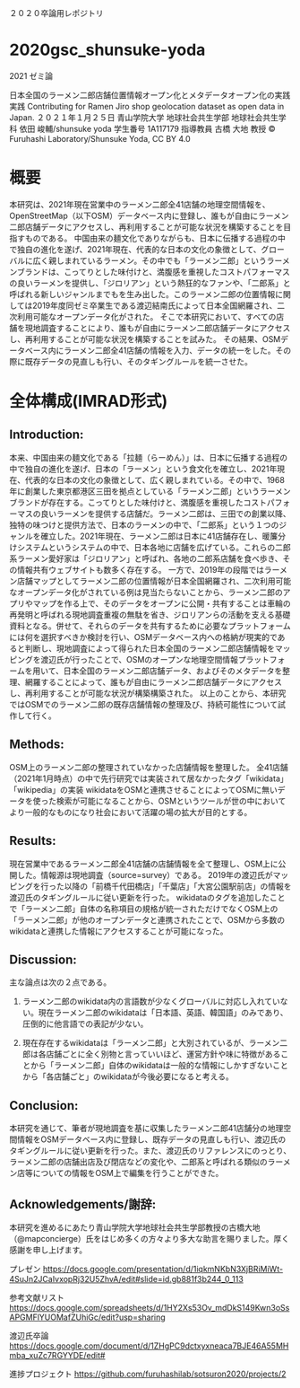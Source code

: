 ２０２０卒論用レポジトリ

# 2020gsc_shunsuke-yoda

2021 ゼミ論

日本全国のラーメン二郎店舗位置情報オープン化とメタデータオープン化の実践実践
Contributing for Ramen Jiro shop geolocation dataset as open data in Japan.
２０２１年１月２５日
青山学院大学 地球社会共生学部 地球社会共生学科
依田 峻輔/shunsuke yoda
学生番号 1A117179
指導教員 古橋 大地 教授
© Furuhashi Laboratory/Shunsuke Yoda, CC BY 4.0

# 概要

本研究は、2021年現在営業中のラーメン二郎全41店舗の地理空間情報を、OpenStreetMap（以下OSM）データベース内に登録し、誰もが自由にラーメン二郎店舗データにアクセスし、再利用することが可能な状況を構築することを目指すものである。
中国由来の麺文化でありながらも、日本に伝播する過程の中で独自の進化を遂げ、2021年現在、代表的な日本の文化の象徴として、グローバルに広く親しまれているラーメン。その中でも「ラーメン二郎」というラーメンブランドは、こってりとした味付けと、満腹感を重視したコストパフォーマスの良いラーメンを提供し、「ジロリアン」という熱狂的なファンや、「二郎系」と呼ばれる新しいジャンルまでもを生み出した。このラーメン二郎の位置情報に関しては2019年度同ゼミ卒業生である渡辺結南氏によって日本全国網羅され、二次利用可能なオープンデータ化がされた。
そこで本研究において、すべての店舗を現地調査することにより、誰もが自由にラーメン二郎店舗データにアクセスし、再利用することが可能な状況を構築することを試みた。
その結果、OSMデータベース内にラーメン二郎全41店舗の情報を入力、データの統一をした。その際に既存データの見直しも行い、そのタギングルールを統一させた。
# 全体構成(IMRAD形式)
## Introduction:
本来、中国由来の麺文化である「拉麺（らーめん）」は、日本に伝播する過程の中で独自の進化を遂げ、日本の「ラーメン」という食文化を確立し、2021年現在、代表的な日本の文化の象徴として、広く親しまれている。その中で、1968年に創業した東京都港区三田を拠点としている「ラーメン二郎」というラーメンブランドが存在する。こってりとした味付けと、満腹感を重視したコストパフォーマスの良いラーメンを提供する店舗だ。ラーメン二郎は、三田での創業以降、独特の味つけと提供方法で、日本のラーメンの中で、「二郎系」という１つのジャンルを確立した。2021年現在、ラーメン二郎は日本に41店舗存在し、暖簾分けシステムというシステムの中で、日本各地に店舗を広げている。これらの二郎系ラーメン愛好家は「ジロリアン」と呼ばれ、各地の二郎系店舗を食べ歩き、その情報共有ウェブサイトも数多く存在する。
一方で、2019年の段階ではラーメン店舗マップとしてラーメン二郎の位置情報が日本全国網羅され、二次利用可能なオープンデータ化がされている例は見当たらないことから、ラーメン二郎のアプリやマップを作る上で、そのデータをオープンに公開・共有することは車輪の再発明と呼ばれる現地調査重複の無駄を省き、ジロリアンらの活動を支える基礎資料となる。併せて、それらのデータを共有するために必要なプラットフォームには何を選択すべきか検討を行い、OSMデータベース内への格納が現実的であると判断し、現地調査によって得られた日本全国のラーメン二郎店舗情報をマッピングを渡辺氏が行ったことで、OSMのオープンな地理空間情報プラットフォームを用いて、日本全国のラーメン二郎店舗データ、およびそのメタデータを整理、網羅することによって、誰もが自由にラーメン二郎店舗データにアクセスし、再利用することが可能な状況が構築構築された。
以上のことから、本研究ではOSMでのラーメン二郎の既存店舗情報の整理及び、持続可能性について試作して行く。
## Methods:
OSM上のラーメン二郎の整理されていなかった店舗情報を整理した。
全41店舗（2021年1月時点）の中で先行研究では実装されて居なかったタグ「wikidata」「wikipedia」の実装
wikidataをOSMと連携させることによってOSMに無いデータを使った検索が可能になることから、OSMというツールが世の中においてより一般的なものになり社会において活躍の場の拡大が目的とする。
## Results:
現在営業中であるラーメン二郎全41店舗の店舗情報を全て整理し、OSM上に公開した。情報源は現地調査（source=survey）である。
2019年の渡辺氏がマッピングを行った以降の「前橋千代田橋店」「千葉店」「大宮公園駅前店」の情報を渡辺氏のタギングルールに従い更新を行った。
wikidataのタグを追加したことで「ラーメン二郎」自体の名称項目の規格が統一されただけでなくOSM上の「ラーメン二郎」が他のオープンデータと連携されたことで、OSMから多数のwikidataと連携した情報にアクセスすることが可能になった。
## Discussion:
主な論点は次の２点である。
1. ラーメン二郎のwikidata内の言語数が少なくグローバルに対応し入れていない。現在ラーメン二郎のwikidataは「日本語、英語、韓国語」のみであり、圧倒的に他言語での表記が少ない。

2. 現在存在するwikidataは「ラーメン二郎」と大別されているが、ラーメン二郎は各店舗ごとに全く別物と言っていいほど、運営方針や味に特徴があることから「ラーメン二郎」自体のwikidataは一般的な情報にしかすぎないことから「各店舗ごと」のwikidataが今後必要になると考える。

## Conclusion:
本研究を通じて、筆者が現地調査を基に収集したラーメン二郎41店舗分の地理空間情報をOSMデータベース内に登録し、既存データの見直しも行い、渡辺氏のタギングルールに従い更新を行った。また、渡辺氏のリファレンスにのっとり、ラーメン二郎の店舗出店及び閉店などの変化や、二郎系と呼ばれる類似のラーメン店等についての情報をOSM上で編集を行うことができた。
## Acknowledgements/謝辞:
本研究を進めるにあたり青山学院大学地球社会共生学部教授の古橋大地（@mapconcierge）氏をはじめ多くの方々より多大な助言を賜りました。厚く感謝を申し上げます。

プレゼン
https://docs.google.com/presentation/d/1iqkmNKbN3XjBRiMiWt-4SuJn2JCaIvxopRj32U5ZhvA/edit#slide=id.gb881f3b244_0_113

参考文献リスト
https://docs.google.com/spreadsheets/d/1HY2Xs53Ov_mdDkS149Kwn3oSsAPGMFlYUOMafZUhiGc/edit?usp=sharing

渡辺氏卒論
https://docs.google.com/document/d/1ZHgPC9dctxyxneaca7BJE46A55MHmba_xuZc7RGYYDE/edit#

進捗プロジェクト
https://github.com/furuhashilab/sotsuron2020/projects/2
